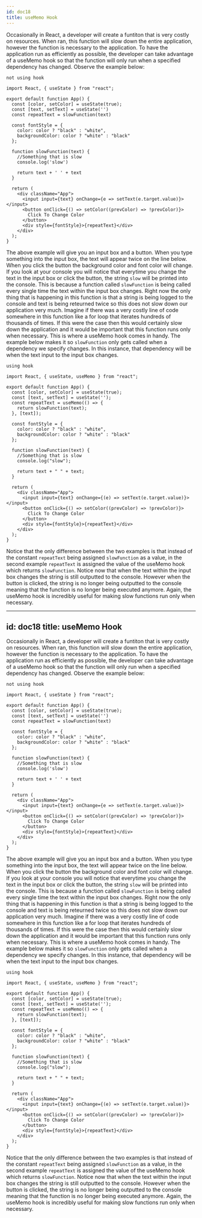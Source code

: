 ```yaml
---
id: doc18
title: useMemo Hook
---
```


Occasionally in React, a developer will create a funtiton that is very costly on resources. When ran, this function will slow down the entire application, however the function is necessary to the application. To have the application run as efficiently as possible, the developer can take advantage of a useMemo hook so that the function will only run when a specified dependency has changed. Observe the example below:

`not using hook`
```
import React, { useState } from "react";

export default function App() {
  const [color, setColor] = useState(true);
  const [text, setText] = useState('')
  const repeatText = slowFunction(text)

  const fontStyle = {
    color: color ? "black" : "white",
    backgroundColor: color ? "white" : "black"
  };

  function slowFunction(text) {
    //Something that is slow
    console.log('slow')

    return text + ' ' + text
  }

  return (
    <div className="App">
      <input input={text} onChange={e => setText(e.target.value)}></input>
      <button onClick={() => setColor((prevColor) => !prevColor)}>
        Click To Change Color
      </button>
      <div style={fontStyle}>{repeatText}</div>
    </div>
  );
}
```

The above example will give you an input box and a button. When you type something into the input box, the text will appear twice on the line below. When you click the button the background color and font color will change. If you look at your console you will notice that everytime you change the text in the input box or click the button, the string `slow` will be printed into the console. This is because a function called `slowFunction` is being called every single time the text within the input box changes. Right now the only thing that is happening in this function is that a string is being logged to the console and text is being reteurned twice so this does not slow down our application very much. Imagine if there was a very costly line of code somewhere in this function like a for loop that iterates hundreds of thousands of times. If this were the case then this would certainly slow down the application and it would be important that this function runs only when necessary. This is where a useMemo hook comes in handy. The example below makes it so `slowFunction` only gets called when a dependency we specify changes. In this instance, that dependency will be when the text input to the input box changes.

`using hook`
```
import React, { useState, useMemo } from "react";

export default function App() {
  const [color, setColor] = useState(true);
  const [text, setText] = useState('');
  const repeatText = useMemo(() => {
    return slowFunction(text);
  }, [text]);

  const fontStyle = {
    color: color ? "black" : "white",
    backgroundColor: color ? "white" : "black"
  };

  function slowFunction(text) {
    //Something that is slow
    console.log("slow");

    return text + " " + text;
  }

  return (
    <div className="App">
      <input input={text} onChange={(e) => setText(e.target.value)}></input>
      <button onClick={() => setColor((prevColor) => !prevColor)}>
        Click To Change Color
      </button>
      <div style={fontStyle}>{repeatText}</div>
    </div>
  );
}

```

Notice that the only difference between the two examples is that instead of the constant `repeatText` being assigned `slowFunction` as a value, in the second example `repeatText` is assigned the value of the useMemo hook which returns `slowFunction`. Notice now that when the text within the input box changes the string is still outputted to the console. However when the button is clicked, the string is no longer being outputted to the console meaning that the function is no longer being executed anymore. Again, the useMemo hook is incredibly useful for making slow functions run only when necessary.










---
id: doc18
title: useMemo Hook
---

Occasionally in React, a developer will create a funtiton that is very costly on resources. When ran, this function will slow down the entire application, however the function is necessary to the application. To have the application run as efficiently as possible, the developer can take advantage of a useMemo hook so that the function will only run when a specified dependency has changed. Observe the example below:

`not using hook`
```
import React, { useState } from "react";

export default function App() {
  const [color, setColor] = useState(true);
  const [text, setText] = useState('')
  const repeatText = slowFunction(text)

  const fontStyle = {
    color: color ? "black" : "white",
    backgroundColor: color ? "white" : "black"
  };

  function slowFunction(text) {
    //Something that is slow
    console.log('slow')

    return text + ' ' + text
  }

  return (
    <div className="App">
      <input input={text} onChange={e => setText(e.target.value)}></input>
      <button onClick={() => setColor((prevColor) => !prevColor)}>
        Click To Change Color
      </button>
      <div style={fontStyle}>{repeatText}</div>
    </div>
  );
}
```

The above example will give you an input box and a button. When you type something into the input box, the text will appear twice on the line below. When you click the button the background color and font color will change. If you look at your console you will notice that everytime you change the text in the input box or click the button, the string `slow` will be printed into the console. This is because a function called `slowFunction` is being called every single time the text within the input box changes. Right now the only thing that is happening in this function is that a string is being logged to the console and text is being reteurned twice so this does not slow down our application very much. Imagine if there was a very costly line of code somewhere in this function like a for loop that iterates hundreds of thousands of times. If this were the case then this would certainly slow down the application and it would be important that this function runs only when necessary. This is where a useMemo hook comes in handy. The example below makes it so `slowFunction` only gets called when a dependency we specify changes. In this instance, that dependency will be when the text input to the input box changes.

`using hook`
```
import React, { useState, useMemo } from "react";

export default function App() {
  const [color, setColor] = useState(true);
  const [text, setText] = useState('');
  const repeatText = useMemo(() => {
    return slowFunction(text);
  }, [text]);

  const fontStyle = {
    color: color ? "black" : "white",
    backgroundColor: color ? "white" : "black"
  };

  function slowFunction(text) {
    //Something that is slow
    console.log("slow");

    return text + " " + text;
  }

  return (
    <div className="App">
      <input input={text} onChange={(e) => setText(e.target.value)}></input>
      <button onClick={() => setColor((prevColor) => !prevColor)}>
        Click To Change Color
      </button>
      <div style={fontStyle}>{repeatText}</div>
    </div>
  );
}

```

Notice that the only difference between the two examples is that instead of the constant `repeatText` being assigned `slowFunction` as a value, in the second example `repeatText` is assigned the value of the useMemo hook which returns `slowFunction`. Notice now that when the text within the input box changes the string is still outputted to the console. However when the button is clicked, the string is no longer being outputted to the console meaning that the function is no longer being executed anymore. Again, the useMemo hook is incredibly useful for making slow functions run only when necessary.












